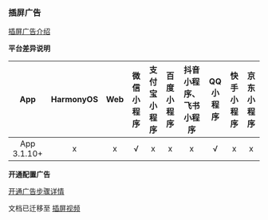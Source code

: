 ### 插屏广告

[插屏广告介绍](https://uniapp.dcloud.net.cn/component/ad-interstitial.html)

**平台差异说明**

|App|HarmonyOS|Web|微信小程序|支付宝小程序|百度小程序|抖音小程序、飞书小程序|QQ小程序|快手小程序|京东小程序|
|:-:|:-:|:-:|:-:|:-:|:-:|:-:|:-:|:-:|:-:|
|App 3.1.10+|x|x|√|x|x|x|√|x|x|

**开通配置广告**

[开通广告步骤详情](https://uniapp.dcloud.net.cn/uni-ad.html#start)


文档已迁移至 [插屏视频](https://uniapp.dcloud.net.cn/uni-ad/ad-interstitial.html)
